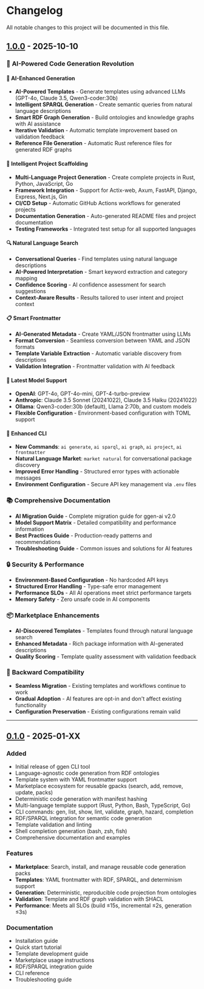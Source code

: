 # Changelog

All notable changes to this project will be documented in this file.

## [1.0.0] - 2025-10-10

### 🚀 **AI-Powered Code Generation Revolution**

#### 🤖 **AI-Enhanced Generation**
- **AI-Powered Templates** - Generate templates using advanced LLMs (GPT-4o, Claude 3.5, Qwen3-coder:30b)
- **Intelligent SPARQL Generation** - Create semantic queries from natural language descriptions
- **Smart RDF Graph Generation** - Build ontologies and knowledge graphs with AI assistance
- **Iterative Validation** - Automatic template improvement based on validation feedback
- **Reference File Generation** - Automatic Rust reference files for generated RDF graphs

#### 🧠 **Intelligent Project Scaffolding**
- **Multi-Language Project Generation** - Create complete projects in Rust, Python, JavaScript, Go
- **Framework Integration** - Support for Actix-web, Axum, FastAPI, Django, Express, Next.js, Gin
- **CI/CD Setup** - Automatic GitHub Actions workflows for generated projects
- **Documentation Generation** - Auto-generated README files and project documentation
- **Testing Frameworks** - Integrated test setup for all supported languages

#### 🔍 **Natural Language Search**
- **Conversational Queries** - Find templates using natural language descriptions
- **AI-Powered Interpretation** - Smart keyword extraction and category mapping
- **Confidence Scoring** - AI confidence assessment for search suggestions
- **Context-Aware Results** - Results tailored to user intent and project context

#### 📋 **Smart Frontmatter**
- **AI-Generated Metadata** - Create YAML/JSON frontmatter using LLMs
- **Format Conversion** - Seamless conversion between YAML and JSON formats
- **Template Variable Extraction** - Automatic variable discovery from descriptions
- **Validation Integration** - Frontmatter validation with AI feedback

#### 🎯 **Latest Model Support**
- **OpenAI**: GPT-4o, GPT-4o-mini, GPT-4-turbo-preview
- **Anthropic**: Claude 3.5 Sonnet (20241022), Claude 3.5 Haiku (20241022)
- **Ollama**: Qwen3-coder:30b (default), Llama 2:70b, and custom models
- **Flexible Configuration** - Environment-based configuration with TOML support

#### 🔧 **Enhanced CLI**
- **New Commands**: `ai generate`, `ai sparql`, `ai graph`, `ai project`, `ai frontmatter`
- **Natural Language Market**: `market natural` for conversational package discovery
- **Improved Error Handling** - Structured error types with actionable messages
- **Environment Configuration** - Secure API key management via `.env` files

### 📚 **Comprehensive Documentation**
- **AI Migration Guide** - Complete migration guide for ggen-ai v2.0
- **Model Support Matrix** - Detailed compatibility and performance information
- **Best Practices Guide** - Production-ready patterns and recommendations
- **Troubleshooting Guide** - Common issues and solutions for AI features

### 🔒 **Security & Performance**
- **Environment-Based Configuration** - No hardcoded API keys
- **Structured Error Handling** - Type-safe error management
- **Performance SLOs** - All AI operations meet strict performance targets
- **Memory Safety** - Zero unsafe code in AI components

### 📦 **Marketplace Enhancements**
- **AI-Discovered Templates** - Templates found through natural language search
- **Enhanced Metadata** - Rich package information with AI-generated descriptions
- **Quality Scoring** - Template quality assessment with validation feedback

### 🔄 **Backward Compatibility**
- **Seamless Migration** - Existing templates and workflows continue to work
- **Gradual Adoption** - AI features are opt-in and don't affect existing functionality
- **Configuration Preservation** - Existing configurations remain valid

---

## [0.1.0] - 2025-01-XX

### Added
- Initial release of ggen CLI tool
- Language-agnostic code generation from RDF ontologies
- Template system with YAML frontmatter support
- Marketplace ecosystem for reusable gpacks (search, add, remove, update, packs)
- Deterministic code generation with manifest hashing
- Multi-language template support (Rust, Python, Bash, TypeScript, Go)
- CLI commands: gen, list, show, lint, validate, graph, hazard, completion
- RDF/SPARQL integration for semantic code generation
- Template validation and linting
- Shell completion generation (bash, zsh, fish)
- Comprehensive documentation and examples

### Features
- **Marketplace**: Search, install, and manage reusable code generation packs
- **Templates**: YAML frontmatter with RDF, SPARQL, and determinism support
- **Generation**: Deterministic, reproducible code projection from ontologies
- **Validation**: Template and RDF graph validation with SHACL
- **Performance**: Meets all SLOs (build ≤15s, incremental ≤2s, generation ≤3s)

### Documentation
- Installation guide
- Quick start tutorial
- Template development guide
- Marketplace usage instructions
- RDF/SPARQL integration guide
- CLI reference
- Troubleshooting guide

[1.0.0]: https://github.com/seanchatmangpt/ggen/releases/tag/v1.0.0
[0.1.0]: https://github.com/seanchatmangpt/ggen/releases/tag/v0.1.0